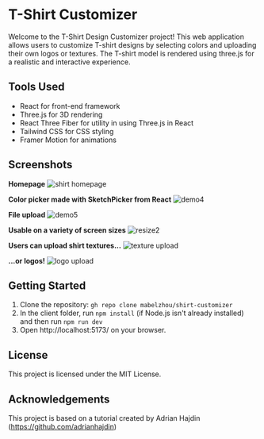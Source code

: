 # T-Shirt Customizer
Welcome to the T-Shirt Design Customizer project! This web application allows users to customize T-shirt designs by selecting colors and uploading their own logos or textures. The T-shirt model is rendered using three.js for a realistic and interactive experience.

## Tools Used
* React for front-end framework
* Three.js for 3D rendering 
* React Three Fiber for utility in using Three.js in React
* Tailwind CSS for CSS styling
* Framer Motion for animations

## Screenshots
**Homepage**
![shirt homepage](https://github.com/mabelzhou/shirt-customizer/assets/135676782/d938f251-020f-4efa-acd9-1334ab610dbb)


**Color picker made with SketchPicker from React**
![demo4](https://github.com/mabelzhou/shirt-customizer/assets/135676782/5bf8ab93-2981-44b7-bd05-0a6d754a7713)


**File upload**
![demo5](https://github.com/mabelzhou/shirt-customizer/assets/135676782/30680f08-b14e-4bd7-848b-6b982295241c)


**Usable on a variety of screen sizes**
![resize2](https://github.com/mabelzhou/shirt-customizer/assets/135676782/12d3fe79-f833-4dbd-a10c-1d696e271f40)

**Users can upload shirt textures...**
![texture upload](https://github.com/mabelzhou/shirt-customizer/assets/135676782/2a65f12c-ca96-4dc5-a09a-f075691bbdd4)

**...or logos!**
![logo upload](https://github.com/mabelzhou/shirt-customizer/assets/135676782/20ef69ca-8756-499b-bed9-da09d0217af9)


## Getting Started
1. Clone the repository: `gh repo clone mabelzhou/shirt-customizer`
2. In the client folder, run `npm install` (if Node.js isn't already installed) and then run `npm run dev` 
3. Open http://localhost:5173/ on your browser.

## License
This project is licensed under the MIT License.

## Acknowledgements
This project is based on a tutorial created by Adrian Hajdin (https://github.com/adrianhajdin)
